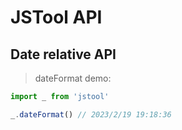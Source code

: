# JSTool API

## Date relative API
> dateFormat
demo:
```js
import _ from 'jstool'

_.dateFormat() // 2023/2/19 19:18:36
```